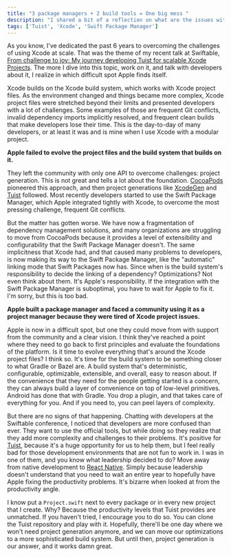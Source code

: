 ```yaml
---
title: "3 package managers + 2 build tools = One big mess "
description: "I shared a bit of a reflection on what are the issues with current Apple's tooling touching on some of the points that I presented in my Swiftable 2023 talk."
tags: ['Tuist', 'Xcode', 'Swift Package Manager']
---
```


As you know,
I've dedicated the past 6 years to overcoming the challenges of using Xcode at scale.
That was the theme of my recent talk at Swiftable, [From challenge to joy: My journey developing Tuist for scalable Xcode Projects](https://speakerdeck.com/pepibumur/from-challenge-to-joy-my-journey-developing-tuist-for-scalable-xcode-projects).
The more I dive into this topic,
work on it,
and talk with developers about it,
I realize in which difficult spot Apple finds itself.

Xcode builds on the Xcode build system, which works with Xcode project files.
As the environment changed and things became more complex,
Xcode project files were stretched beyond their limits and presented developers with a lot of challenges.
Some examples of those are frequent Git conflicts,
invalid dependency imports implicitly resolved, and frequent clean builds that make developers lose their time.
This is the day-to-day of many developers,
or at least it was and is mine when I use Xcode with a modular project.

**Apple failed to evolve the project files and the build system that builds on it.**

They left the community with only one API to overcome challenges:
project generation.
This is not great and tells a lot about the foundation.
[CocoaPods](https://cocoapods.org) pioneered this approach,
and then project generations like [XcodeGen](https://github.com/yonaskolb/XcodeGen) and [Tuist](https://tuist.io) followed.
Most recently developers started to use the Swift Package Manager,
which Apple integrated tightly with Xcode,
to overcome the most pressing challenge,
frequent Git conflicts.

But the matter has gotten worse.
We have now a fragmentation of dependency management solutions,
and many organizations are struggling to move from CocoaPods because it provides a level of extensibility and configurability that the Swift Package Manager doesn't.
The same implicitness that Xcode had,
and that caused many problems to developers,
is now making its way to the Swift Package Manager,
like the "automatic" linking mode that Swift Packages now has.
Since when is the build system's responsibility to decide the linking of a dependency?
Optimizations?
Not even think about them.
It's Apple's responsibility.
If the integration with the Swift Package Manager is suboptimal,
you have to wait for Apple to fix it.
I'm sorry, but this is too bad.

**Apple built a package manager and faced a community using it as a project manager because they were tired of Xcode project issues.**

Apple is now in a difficult spot,
but one they could move from with support from the community and a clear vision.
I think they've reached a point where they need to go back to first principles and evaluate the foundations of the platform.
Is it time to evolve everything that's around the Xcode project files?
I think so.
It's time for the build system to be something closer to what Gradle or Bazel are.
A build system that's deterministic, configurable, optimizable, extensible, and overall, easy to reason about.
If the convenience that they need for the people getting started is a concern,
they can always build a layer of convenience on top of low-level primitives.
Android has done that with Gradle.
You drop a plugin, and that takes care of everything for you.
And if you need to,
you can peel layers of complexity.

But there are no signs of that happening.
Chatting with developers at the Swiftable conference,
I noticed that developers are more confused than ever.
They want to use the official tools,
but while doing so they realize that they add more complexity and challenges to their problems.
It's positive for [Tuist](https://tuist.io),
because it's a huge opportunity for us to help them,
but I feel really bad for those development environments that are not fun to work in.
I was in one of them,
and you know what leadership decided to do?
Move away from native development to [React Native](https://reactnative.dev).
Simply because leadership doesn't understand that you need to wait an entire year to hopefully have Apple fixing the productivity problems.
It's bizarre when looked at from the productivity angle.

I know put a `Project.swift` next to every package or in every new project that I create.
Why?
Because the productivity levels that Tuist provides are unmatched.
If you haven't tried,
I encourage you to do so.
You can clone the Tuist repository and play with it.
Hopefully,
there'll be one day where we won't need project generation anymore,
and we can move our optimizations to a more sophisticated build system.
But until then,
project generation is our answer, and it works damn great.
